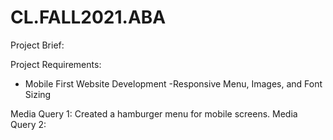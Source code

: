 # CL.FALL2021.ABA

Project Brief: 
  
Project Requirements: 
  - Mobile First Website Development 
  -Responsive Menu, Images, and Font Sizing
  
Media Query 1: Created a hamburger menu for mobile screens. 
Media Query 2: 